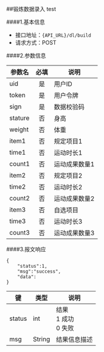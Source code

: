 ##锻炼数据录入   test

####1.基本信息
- 接口地址：`{API_URL}/dl/build` 
- 请求方式：POST


####2.参数信息  

| 参数名    | 必填      | 说明      |
| -------   |:-------:  |--------   |
| uid       | 是        | 用户ID    |
| token     | 是        | 用户令牌  |
| sign      | 是        | 数据校验码|
| stature   | 否        | 身高|
| weight    | 否        | 体重|
| item1     | 否        | 规定项目1|
| time1     | 否        | 运动时长1|
| count1    | 否        | 运动成果数量1|
| item2     | 否        | 规定项目2|
| time2     | 否        | 运动时长2|
| count2    | 否        | 运动成果数量2|
| item3     | 否        | 自选项目|
| time3     | 否        | 运动时长3|
| count3    | 否        | 运动成果数量3|


####3.报文响应

```
{
	"status":1,
	"msg":"success",
	"data":
}
```

|键      |类型  |说明  |
|--------|------|------|
|status  |int   |结果<br>1 成功<br>0 失败|
|msg     |String|结果信息描述|

